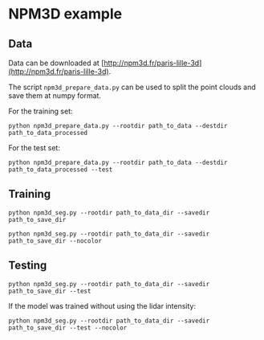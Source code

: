 # NPM3D example

## Data

Data can be downloaded at [http://npm3d.fr/paris-lille-3d](http://npm3d.fr/paris-lille-3d).

The script ```npm3d_prepare_data.py``` can be used to split the point clouds and save them at numpy format.

For the training set:
```
python npm3d_prepare_data.py --rootdir path_to_data --destdir path_to_data_processed
```

For the test set:
```
python npm3d_prepare_data.py --rootdir path_to_data --destdir path_to_data_processed --test
```

## Training
```
python npm3d_seg.py --rootdir path_to_data_dir --savedir path_to_save_dir
```
```
python npm3d_seg.py --rootdir path_to_data_dir --savedir path_to_save_dir --nocolor
```

## Testing

```
python npm3d_seg.py --rootdir path_to_data_dir --savedir path_to_save_dir --test
```

If the model was trained without using the lidar intensity:
```
python npm3d_seg.py --rootdir path_to_data_dir --savedir path_to_save_dir --test --nocolor
```